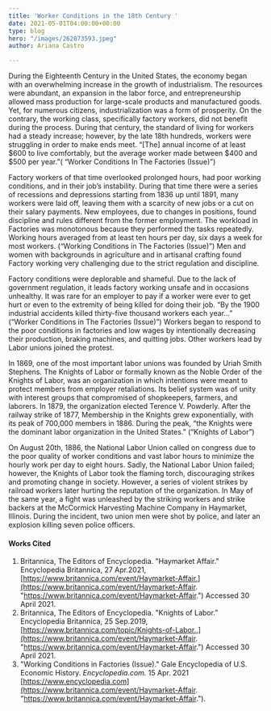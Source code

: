```yaml
---
title: 'Worker Conditions in the 18th Century '
date: 2021-05-01T04:00:00+00:00
type: blog
hero: "/images/262073593.jpeg"
author: Ariana Castro

---
```

During the Eighteenth Century in the United States, the economy began with an overwhelming increase in the growth of industrialism. The resources were abundant, an expansion in the labor force, and entrepreneurship allowed mass production for large-scale products and manufactured goods. Yet, for numerous citizens, industrialization was a form of prosperity. On the contrary, the working class, specifically factory workers, did not benefit during the process. During that century, the standard of living for workers had a steady increase; however, by the late 18th hundreds, workers were struggling in order to make ends meet. “\[The\] annual income of at least $600 to live comfortably, but the average worker made between $400 and $500 per year.”( “Worker Conditions In The Factories (Issue)”)

Factory workers of that time overlooked prolonged hours, had poor working conditions, and in their job’s instability. During that time there were a series of recessions and depressions starting from 1836 up until 1891, many workers were laid off, leaving them with a scarcity of new jobs or a cut on their salary payments. New employees, due to changes in positions, found discipline and rules different from the former employment. The workload in Factories was monotonous because they performed the tasks repeatedly. Working hours averaged from at least ten hours per day, six days a week for most workers. (“Working Conditions in The Factories (Issue)”) Men and women with backgrounds in agriculture and in artisanal crafting found Factory working very challenging due to the strict regulation and discipline.

Factory conditions were deplorable and shameful. Due to the lack of government regulation, it leads factory working unsafe and in occasions unhealthy. It was rare for an employer to pay if a worker were ever to get hurt or even to the extremity of being killed for doing their job. “By the 1900 industrial accidents killed thirty-five thousand workers each year...” (“Worker Conditions in The Factories (Issue)”) Workers began to respond to the poor conditions in factories and low wages by intentionally decreasing their production, braking machines, and quitting jobs. Other workers lead by Labor unions joined the protest.

In 1869, one of the most important labor unions was founded by Uriah Smith Stephens. The Knights of Labor or formally known as the Noble Order of the Knights of Labor, was an organization in which intentions were meant to protect members from employer retaliations. Its belief system was of unity with interest groups that compromised of shopkeepers, farmers, and laborers. In 1879, the organization elected Terence V. Powderly. After the railway strike of 1877, Membership in the Knights grew exponentially, with its peak of 700,000 members in 1886. During the peak, “the Knights were the dominant labor organization in the United States.” (“Knights of Labor”)

On August 20th, 1886, the National Labor Union called on congress due to the poor quality of worker conditions and vast labor hours to minimize the hourly work per day to eight hours. Sadly, the National Labor Union failed; however, the Knights of Labor took the flaming torch, discouraging strikes and promoting change in society. However, a series of violent strikes by railroad workers later hurting the reputation of the organization. In May of the same year, a fight was unleashed by the striking workers and strike backers at the McCormick Harvesting Machine Company in Haymarket, Illinois. During the incident, two union men were shot by police, and later an explosion killing seven police officers.

#### Works Cited

1. Britannica, The Editors of Encyclopedia. "Haymarket Affair." Encyclopedia Britannica, 27 Apr.2021, [https://www.britannica.com/event/Haymarket-Affair.](https://www.britannica.com/event/Haymarket-Affair. "https://www.britannica.com/event/Haymarket-Affair.") Accessed 30 April 2021.
2. Britannica, The Editors of Encyclopedia. "Knights of Labor.” Encyclopedia Britannica, 25 Sep.2019, [https://www.britannica.com/topic/Knights-of-Labor.,](https://www.britannica.com/event/Haymarket-Affair. "https://www.britannica.com/event/Haymarket-Affair.") Accessed 30 April 2021.
3. "Working Conditions in Factories (Issue)." Gale Encyclopedia of U.S. Economic History. _Encyclopedia.com._ 15 Apr. 2021 [https://www.encyclopedia.com](https://www.britannica.com/event/Haymarket-Affair. "https://www.britannica.com/event/Haymarket-Affair.").